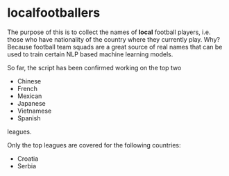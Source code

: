 # localfootballers
The purpose of this is to collect the names of **local** football players, i.e. those who have nationality of the country where they currently play.  Why? Because football team squads are a great source of real names that can be used to train certain NLP based machine learning models. 

So far, the script has been confirmed working on the top two 

* Chinese
* French
* Mexican
* Japanese
* Vietnamese 
* Spanish

leagues.

Only the top leagues are covered for the following countries:
* Croatia
* Serbia